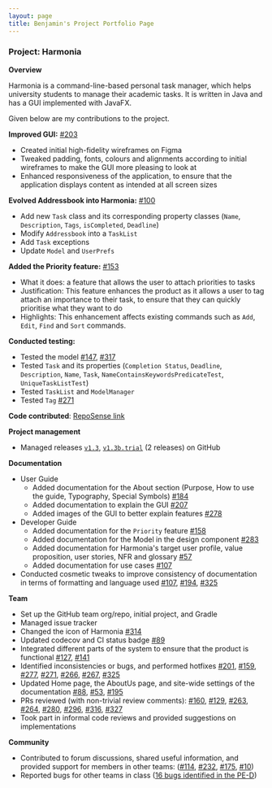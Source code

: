 ```yaml
---
layout: page
title: Benjamin's Project Portfolio Page
---
```


### Project: Harmonia

**Overview**

Harmonia is a command-line-based personal task manager, which helps university students to manage their academic tasks. It is written in Java and has a GUI implemented with JavaFX.

Given below are my contributions to the project.

**Improved GUI:** [#203](https://github.com/AY2122S2-CS2103T-T09-1/tp/pull/203)
- Created initial high-fidelity wireframes on Figma
- Tweaked padding, fonts, colours and alignments according to initial wireframes to make the GUI more pleasing to look at
- Enhanced responsiveness of the application, to ensure that the application displays content as intended at all screen sizes

**Evolved Addressbook into Harmonia:** [#100](https://github.com/AY2122S2-CS2103T-T09-1/tp/pull/100)
- Add new `Task` class and its corresponding property classes (`Name`, `Description`, `Tags`, `isCompleted`, `Deadline`)
- Modify `Addressbook` into a `TaskList`
- Add `Task` exceptions
- Update `Model` and `UserPrefs`

**Added the Priority feature:** [#153](https://github.com/AY2122S2-CS2103T-T09-1/tp/pull/153)
- What it does: a feature that allows the user to attach priorities to tasks
- Justification: This feature enhances the product as it allows a user to tag attach an importance to their task, to ensure that they can quickly prioritise what they want to do
- Highlights: This enhancement affects existing commands such as `Add`, `Edit`, `Find` and `Sort` commands.

**Conducted testing:**
- Tested the model [#147](https://github.com/AY2122S2-CS2103T-T09-1/tp/pull/147), [#317](https://github.com/AY2122S2-CS2103T-T09-1/tp/pull/317)
- Tested `Task` and its properties (`Completion Status`, `Deadline`, `Description`, `Name`, `Task`, `NameContainsKeywordsPredicateTest`, `UniqueTaskListTest`)
- Tested `TaskList` and `ModelManager`
- Tested `Tag` [#271](https://github.com/AY2122S2-CS2103T-T09-1/tp/pull/271)


**Code contributed**: [RepoSense link](https://nus-cs2103-ay2122s2.github.io/tp-dashboard/?search=sbhbenjamin&breakdown=true&sort=groupTitle&sortWithin=title&since=2022-02-18&timeframe=commit&mergegroup=&groupSelect=groupByRepos&checkedFileTypes=docs~functional-code~test-code~other)

**Project management**
- Managed releases [`v1.3`](https://github.com/AY2122S2-CS2103T-T09-1/tp/releases/tag/v1.3), [`v1.3b.trial`](https://github.com/AY2122S2-CS2103T-T09-1/tp/releases/tag/v1.3b.trial) (2 releases) on GitHub


**Documentation**
- User Guide
    - Added documentation for the About section (Purpose, How to use the guide, Typography, Special Symbols) [#184](https://github.com/AY2122S2-CS2103T-T09-1/tp/pull/184)
    - Added documentation to explain the GUI [#207](https://github.com/AY2122S2-CS2103T-T09-1/tp/pull/207)
    - Added images of the GUI to better explain features [#278](https://github.com/AY2122S2-CS2103T-T09-1/tp/pull/278)
- Developer Guide
    - Added documentation for the `Priority` feature [#158](https://github.com/AY2122S2-CS2103T-T09-1/tp/pull/158)
    - Added documentation for the Model in the design component [#283](https://github.com/AY2122S2-CS2103T-T09-1/tp/pull/283)
    - Added documentation for Harmonia's target user profile, value proposition, user stories, NFR and glossary [#57](https://github.com/AY2122S2-CS2103T-T09-1/tp/pull/57)
    - Added documentation for use cases [#107](https://github.com/AY2122S2-CS2103T-T09-1/tp/pull/107)
- Conducted cosmetic tweaks to improve consistency of documentation in terms of formatting and language used [#107](https://github.com/AY2122S2-CS2103T-T09-1/tp/pull/107), [#194](https://github.com/AY2122S2-CS2103T-T09-1/tp/pull/194), [#325](https://github.com/AY2122S2-CS2103T-T09-1/tp/pull/325)


**Team**
- Set up the GitHub team org/repo, initial project, and Gradle
- Managed issue tracker
- Changed the icon of Harmonia [#314](https://github.com/AY2122S2-CS2103T-T09-1/tp/pull/314)
- Updated codecov and CI status badge [#89](https://github.com/AY2122S2-CS2103T-T09-1/tp/pull/89)
- Integrated different parts of the system to ensure that the product is functional [#127](https://github.com/AY2122S2-CS2103T-T09-1/tp/pull/127), [#141](https://github.com/AY2122S2-CS2103T-T09-1/tp/pull/141)
- Identified inconsistencies or bugs, and performed hotfixes [#201](https://github.com/AY2122S2-CS2103T-T09-1/tp/pull/201), [#159](https://github.com/AY2122S2-CS2103T-T09-1/tp/pull/159), [#277](https://github.com/AY2122S2-CS2103T-T09-1/tp/pull/277), [#271](https://github.com/AY2122S2-CS2103T-T09-1/tp/pull/271), [#266](https://github.com/AY2122S2-CS2103T-T09-1/tp/pull/266), [#267](https://github.com/AY2122S2-CS2103T-T09-1/tp/pull/267), [#325](https://github.com/AY2122S2-CS2103T-T09-1/tp/pull/325)
- Updated Home page, the AboutUs page, and site-wide settings of the documentation [#88](https://github.com/AY2122S2-CS2103T-T09-1/tp/pull/88), [#53](https://github.com/AY2122S2-CS2103T-T09-1/tp/pull/53), [#195](https://github.com/AY2122S2-CS2103T-T09-1/tp/pull/195)
- PRs reviewed (with non-trivial review comments): [#160](https://github.com/AY2122S2-CS2103T-T09-1/tp/pull/160), [#129](https://github.com/AY2122S2-CS2103T-T09-1/tp/pull/129), [#263](https://github.com/AY2122S2-CS2103T-T09-1/tp/pull/263), [#264](https://github.com/AY2122S2-CS2103T-T09-1/tp/pull/264), [#280](https://github.com/AY2122S2-CS2103T-T09-1/tp/pull/280), [#296](https://github.com/AY2122S2-CS2103T-T09-1/tp/pull/296), [#316](https://github.com/AY2122S2-CS2103T-T09-1/tp/pull/316), [#327](https://github.com/AY2122S2-CS2103T-T09-1/tp/pull/327)
- Took part in informal code reviews and provided suggestions on implementations


**Community** 
- Contributed to forum discussions, shared useful information, and provided support for members in other teams: ([#114](https://github.com/nus-cs2103-AY2122S2/forum/issues/114), [#232](https://github.com/nus-cs2103-AY2122S2/forum/issues/232), [#175](https://github.com/nus-cs2103-AY2122S2/forum/issues/175#issuecomment-1046781542), [#10](https://github.com/nus-cs2103-AY2122S2/forum/issues/10#issuecomment-1017075628))
- Reported bugs for other teams in class ([16 bugs identified in the PE-D](https://github.com/sbhbenjamin/ped/issues))
